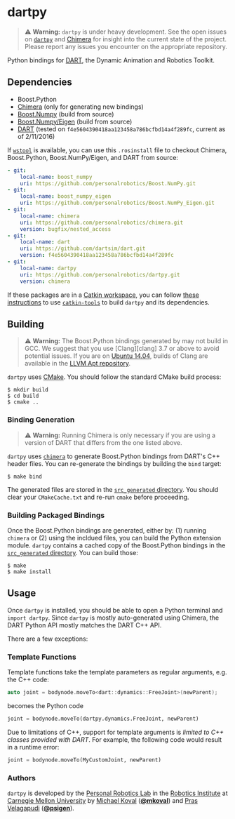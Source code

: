 # dartpy #

> :warning: **Warning:** `dartpy` is under heavy development. See the open
> issues on [`dartpy`](https://github.com/personalrobotics/dartpy/issues) and
> [Chimera](https://github.com/personalrobotics/chimera/issues) for insight
> into the current state of the project. Please report any issues you
> encounter on the appropriate repository.

Python bindings for [DART][dart], the Dynamic Animation and Robotics Toolkit.


## Dependencies

* Boost.Python
* [Chimera][chimera] (only for generating new bindings)
* [Boost.Numpy][boost_numpy] (build from source)
* [Boost.Numpy/Eigen][boost_numpy_eigen] (build from source)
* [DART][dart] (tested on `f4e5604390418aa123458a786bcfbd14a4f289fc`, current
  as of 2/11/2016)

If [`wstool`][wstool] is available, you can use this `.rosinstall` file to
checkout Chimera, Boost.Python, Boost.NumPy/Eigen, and DART from source:
```yaml
- git:
    local-name: boost_numpy
    uri: https://github.com/personalrobotics/Boost.NumPy.git
- git:
    local-name: boost_numpy_eigen
    uri: https://github.com/personalrobotics/Boost.NumPy_Eigen.git
- git:
    local-name: chimera
    uri: https://github.com/personalrobotics/chimera.git
    version: bugfix/nested_access
- git:
    local-name: dart
    uri: https://github.com/dartsim/dart.git
    version: f4e5604390418aa123458a786bcfbd14a4f289fc
- git:
    local-name: dartpy
    uri: https://github.com/personalrobotics/dartpy.git
    version: chimera
```

If these packages are in a [Catkin workspace][catkin_workspace], you can follow
[these instructions][prl_dev] to use [`catkin-tools`][catkin_tools] to build
`dartpy` and its dependencies.

## Building

> :warning: **Warning:** The Boost.Python bindings generated by may not build
> in GCC. We suggest that you use [Clang][clang] 3.7 or above to avoid
> potential issues. If you are on [Ubuntu 14.04][ubuntu1404], builds of Clang
> are available in the [LLVM Apt repository][llvm_apt].

`dartpy` uses [CMake][cmake]. You should follow the standard CMake build
process:
```console
$ mkdir build
$ cd build
$ cmake ..
```

### Binding Generation

> :warning: **Warning:** Running Chimera is only necessary if you are using a
> version of DART that differs from the one listed above.

`dartpy` uses [`chimera`][chimera] to generate Boost.Python bindings from
DART's C++ header files. You can re-generate the bindings by building the
`bind` target:
```console
$ make bind
```
The generated files are stored in the [`src_generated`
directory](src_generated/). You should clear your `CMakeCache.txt` and re-run
`cmake` before proceeding.


### Building Packaged Bindings

Once the Boost.Python bindings are generated, either by: (1) running `chimera`
or (2) using the incldued files, you can build the Python extension module.
`dartpy` contains a cached copy of the Boost.Python bindings in the
[`src_generated` directory](src_generated/). You can build those:
```console
$ make
$ make install
```

## Usage

Once `dartpy` is installed, you should be able to open a Python terminal and
`import dartpy`. Since `dartpy` is mostly auto-generated using Chimera, the
DART Python API mostly matches the DART C++ API.

There are a few exceptions:

### Template Functions

Template functions take the template parameters as regular arguments, e.g. the
C++ code:
```c++
auto joint = bodynode.moveTo<dart::dynamics::FreeJoint>(newParent);
```
becomes the Python code
```python
joint = bodynode.moveTo(dartpy.dynamics.FreeJoint, newParent)
```

Due to limitations of C++, support for template arguments is *limited to C++
classes provided with DART*. For example, the following code would result in a
runtime error:
```python
joint = bodynode.moveTo(MyCustomJoint, newParent)
```


### Authors ###

`dartpy` is developed by the [Personal Robotics Lab][prl] in the [Robotics
Institute][ri] at [Carnegie Mellon University][cmu] by [Michael Koval][mkoval]
([**@mkoval**][mkoval_github]) and [Pras Velagapudi][psigen]
([**@psigen**][psigen_github]).


[boost_numpy]: https://github.com/personalrobotics/Boost.NumPy
[boost_numpy_eigen]: https://github.com/personalrobotics/Boost.NumPy_Eigen
[chimera]: https://github.com/personalrobotics/chimera
[cmake]: https://cmake.org/
[cmu]: http://www.cmu.edu
[dart]: http://dartsim.github.io/
[llvm_apt]: http://llvm.org/apt/
[mkoval]: http://mkoval.org
[mkoval_github]: https://github.com/mkoval
[prl]: https://personalrobotics.ri.cmu.edu
[prl_dev]: https://www.personalrobotics.ri.cmu.edu/software/development-environment
[psigen]: http://www.snowbotic.com/
[psigen_github]: http://github.com/psigen
[ri]: https://www.ri.cmu.edu
[ubuntu1404]: http://releases.ubuntu.com/14.04/
[wstool]: http://wiki.ros.org/wstool
[catkin_workspace]: http://wiki.ros.org/catkin/workspaces
[catkin_tools]: https://catkin-tools.readthedocs.org/en/latest/
